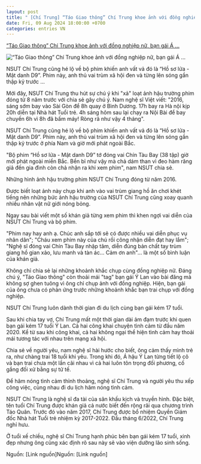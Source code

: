 ```yaml
---
layout: post
title: " [Chí Trung] “Táo Giao thông” Chí Trung khoe ảnh với đồng nghiệp nữ, bạn gái Á ..."
date: Fri, 09 Aug 2024 18:00:00 +0700
categories: entries VN
---
```

[“Táo Giao thông” Chí Trung khoe ảnh với đồng nghiệp nữ, bạn gái Á ...](https://www.24h.com.vn/giai-tri/tao-giao-thong-chi-trung-khoe-anh-voi-dong-nghiep-nu-ban-gai-a-hau-kem-17-tuoi-phan-ung-ra-sao-c731a1592493.html)

![“Táo Giao thông” Chí Trung khoe ảnh với đồng nghiệp nữ, bạn gái Á ...](https://cdn.24h.com.vn/upload/3-2024/images/2024-08-09/1723177251-581-thumbnail-width1200height628-watermark.jpg)

NSƯT Chí Trung cũng hé lộ về bộ phim khiến anh vất vả đó là “Hồ sơ lửa - Mật danh D9”. Phim này, anh thủ vai trùm xã hội đen và từng lên sóng gần thập kỷ trước ...

Mới đây, NSƯT Chí Trung thu hút sự chú ý khi "xả" loạt ảnh hậu trường phim đóng từ 8 năm trước với chia sẻ gây chú ý. Nam nghệ sĩ Việt viết: "2016, sáng sớm bay vào Sài Gòn để 8h quay ở Bình Dương. 17h bay ra Hà nội kịp 20h diễn tại Nhà hát Tuổi trẻ. 4h sáng hôm sau lại chạy ra Nội Bài để bay chuyến 6h vì 8h đã bấm máy! Ròng rã như vậy 4 tháng".

NSƯT Chí Trung cũng hé lộ về bộ phim khiến anh vất vả đó là “Hồ sơ lửa - Mật danh D9”. Phim này, anh thủ vai trùm xã hội đen và từng lên sóng gần thập kỷ trước ở phía Nam và giờ mới phát ngoài Bắc.

"Bộ phim “Hồ sơ lửa - Mật danh D9” tớ đóng vai Chín Tàu Bay (38 tập) giờ mới phát ngoài miền Bắc. Bền bỉ như vậy mà chả dám than vì đeo hàm răng giả đến gia đình còn chả nhận ra khi xem phim", nam NSƯT chia sẻ.

Những hình ảnh hậu trường phim NSƯT Chí Trung đóng từ năm 2016.

Được biết loạt ảnh này chụp khi anh vào vai trùm giang hồ ăn chơi khét tiếng nên những bức ảnh hậu trường của NSƯT Chí Trung cũng xoay quanh nhiều nhân vật nữ giới nóng bỏng.

Ngay sau bài viết một số khán giả từng xem phim thì khen ngợi vai diễn của NSƯT Chí Trung và bộ phim.

"Phim nay hay anh ạ. Chúc anh sắp tới sẽ có được nhiều vai diễn phục vụ nhân dân"; "Cháu xem phim này của chú rồi công nhận diễn đạt hay lắm"; "Nghệ sĩ đóng vai Chín Tàu Bay nhập tâm, diễn đúng bản chất tay trùm giang hồ gian xảo, lưu manh và tàn ác... Cảm ơn anh"... là một số bình luận của khán giả.

Không chỉ chia sẻ lại những khoảnh khắc chụp cùng đồng nghiệp nữ. Đáng chú ý, "Táo Giao thông" còn thoải mái "tag" bạn gái Ý Lan vào bài đăng mà không sợ ghen tuông vì ông chỉ chụp ảnh với đồng nghiệp. Hiện, bạn gái của ông chưa có phản ứng trước những khoảnh khắc bạn trai chụp với đồng nghiệp.

NSƯT Chí Trung luôn dành thời gian đi du lịch cùng bạn gái kém 17 tuổi.

Sau khi chia tay vợ, Chí Trung mất một thời gian dài ảm đạm trước khi quen bạn gái kém 17 tuổi Ý Lan. Cả hai công khai chuyện tình cảm từ đầu năm 2020. Kể từ sau khi công khai, cả hai không ngại thể hiện tình cảm hay thoải mái tương tác với nhau trên mạng xã hội.

Chia sẻ về người yêu, nam nghệ sĩ hài hước cho biết, ông cảm thấy mình trẻ ra, như chàng trai 18 tuổi khi yêu. Trong khi đó, Á hậu Ý Lan từng tiết lộ cô và bạn trai chưa một lần cãi nhau vì cả hai luôn tôn trọng đối phương, cố gắng đối xử bằng sự tử tế.

Để hâm nóng tình cảm thỉnh thoảng, nghệ sĩ Chí Trung và người yêu thu xếp công việc, cùng nhau đi du lịch hâm nóng tình cảm.

NSƯT Chí Trung là nghệ sĩ đa tài của sân khấu kịch và truyền hình. Đặc biệt, tên tuổi Chí Trung được khán giả cả nước biết đến rộng rãi qua chương trình Táo Quân. Trước đó vào năm 2017, Chí Trung được bổ nhiệm Quyền Giám đốc Nhà hát Tuổi trẻ nhiệm kỳ 2017-2022. Đầu tháng 6/2022, Chí Trung nghỉ hưu.

Ở tuổi xế chiều, nghệ sĩ Chí Trung hạnh phúc bên bạn gái kém 17 tuổi, xinh đẹp nhưng ông cũng xác định rõ sau này sẽ vào viện dưỡng lão sinh sống.

Nguồn: [Link nguồn]Nguồn: [Link nguồn]

